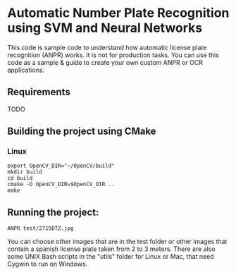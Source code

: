 # Automatic Number Plate Recognition using SVM and Neural Networks

This code is sample code to understand how automatic license plate recognition (ANPR) works. It is not for production tasks.
You can use this code as a sample & guide to create your own custom ANPR or OCR applications.

## Requirements

TODO

## Building the project using CMake

### Linux
    export OpenCV_DIR="~/OpenCV/build"
    mkdir build
    cd build
    cmake -D OpenCV_DIR=$OpenCV_DIR ..
    make 


## Running the project:

    ANPR test/2715DTZ.jpg

You can choose other images that are in the test folder or other images that contain a spanish license plate taken from 2 to 3 meters.
There are also some UNIX Bash scripts in the "utils" folder for Linux or Mac, that need Cygwin to run on Windows.